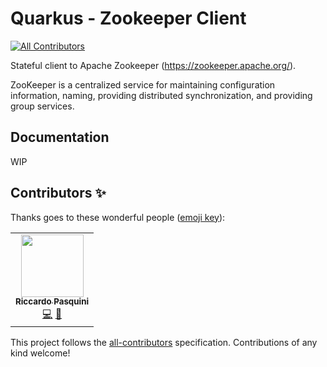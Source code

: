 # Quarkus - Zookeeper Client

<!-- ALL-CONTRIBUTORS-BADGE:START - Do not remove or modify this section -->
[![All Contributors](https://img.shields.io/badge/all_contributors-1-orange.svg?style=flat-square)](#contributors-)
<!-- ALL-CONTRIBUTORS-BADGE:END -->

Stateful client to Apache Zookeeper (https://zookeeper.apache.org/).

ZooKeeper is a centralized service for maintaining configuration information, naming, providing distributed synchronization, and providing group services.

## Documentation

WIP

## Contributors ✨

Thanks goes to these wonderful people ([emoji key](https://allcontributors.org/docs/en/emoji-key)):

<!-- ALL-CONTRIBUTORS-LIST:START - Do not remove or modify this section -->
<!-- prettier-ignore-start -->
<!-- markdownlint-disable -->
<table>
  <tr>
    <td align="center"><a href="https://github.com/morphy76"><img src="https://avatars.githubusercontent.com/u/987000?v=4?s=100" width="100px;" alt=""/><br /><sub><b>Riccardo Pasquini</b></sub></a><br /><a href="https://github.com/quarkiverse/quarkus-zookeeper-client/commits?author=morphy76" title="Code">💻</a> <a href="#maintenance-morphy76" title="Maintenance">🚧</a></td>
  </tr>
</table>

<!-- markdownlint-restore -->
<!-- prettier-ignore-end -->

<!-- ALL-CONTRIBUTORS-LIST:END -->

This project follows the [all-contributors](https://github.com/all-contributors/all-contributors) specification. Contributions of any kind welcome!
